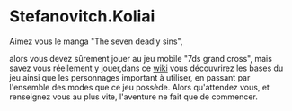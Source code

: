# Stefanovitch.Koliai
Aimez vous le manga "The seven deadly sins",

alors vous devez sûrement jouer au jeu mobile "7ds grand cross", mais savez vous réellement y jouer,dans ce [wiki]()  vous découvrirez les bases du jeu ainsi que les personnages important à utiliser, en passant par l'ensemble des modes que ce jeu possède.
Alors qu'attendez vous, et renseignez vous au plus vite,
l'aventure ne fait que de commencer.

